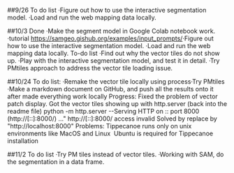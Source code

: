 ##9/26
To do list​
·Figure out how to use the interactive segmentation model.​
·Load and run the web mapping data locally.

##10/3
Done
·Make the segment model in Google Colab notebook work.​
·tutorial https://samgeo.gishub.org/examples/input_prompts/​
·Figure out how to use the interactive segmentation model.​
·Load and run the web mapping data locally.​
To-do list​
·Find out why the vector tiles do not show up.​
·Play with the interactive segmentation model, and test it in detail.​
·Try PMtiles approach to address the vector tile loading issue.​

##10/24
To do list:​
·Remake the vector tile locally using process​
·Try PMtiles​
·Make a markdown document on GitHub, and push all the results onto it after made everything work locally​
Progress:
Fixed the problem of vector patch display. 
  Got the vector tiles showing up with http.server (back into the readme file)​
  python -m http.server​
  --Serving HTTP on :: port 8000 (http://[::]:8000/) …"​
  http://[::]:8000/ access invalid​
  Solved by replace by "http://localhost:8000"
Problems:
  Tippecanoe runs only on unix environments like MacOS and Linux ​
  Ubuntu is required for Tippecanoe installation ​

##11/2
To do list
·Try PM tiles instead of vector tiles.​
·Working with SAM, do the segmentation in a data frame.​
